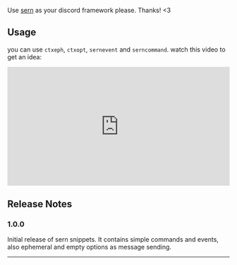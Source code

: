 Use [sern](https://sern-handler.js.org) as your discord framework please. Thanks! <3

## Usage

you can use `ctxeph`, `ctxopt`, `sernevent` and `serncommand`. watch this video to get an idea:

<div style="padding:53.29% 0 0 0;position:relative;"><iframe src="https://player.vimeo.com/video/750418341?h=2c7c0ba183&amp;badge=0&amp;autopause=0&amp;player_id=0&amp;app_id=58479" frameborder="0" allow="autoplay; fullscreen; picture-in-picture" allowfullscreen style="position:absolute;top:0;left:0;width:100%;height:100%;" title="sern snippets demonstration"></iframe></div><script src="https://player.vimeo.com/api/player.js"></script>

## Release Notes

### 1.0.0

Initial release of sern snippets. It contains simple commands and events, also ephemeral and empty options as message sending.

---